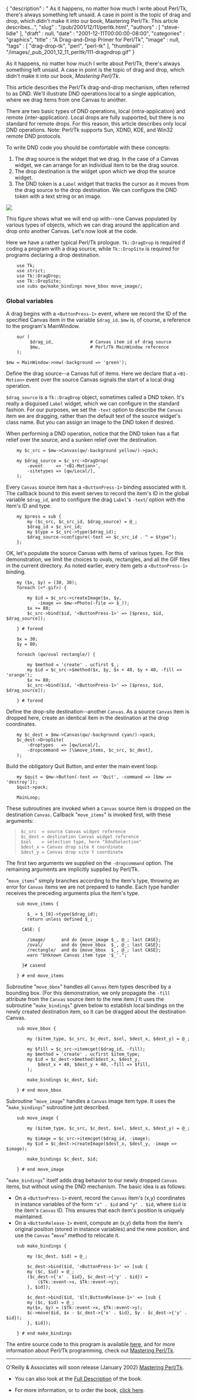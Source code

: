 {
   "description" : " As it happens, no matter how much I write about Perl/Tk, there's always something left unsaid. A case in point is the topic of drag and drop, which didn't make it into our book, Mastering Perl/Tk. This article describes...",
   "slug" : "/pub/2001/12/11/perltk.html",
   "authors" : [
      "steve-lidie"
   ],
   "draft" : null,
   "date" : "2001-12-11T00:00:00-08:00",
   "categories" : "graphics",
   "title" : "A Drag-and-Drop Primer for Perl/Tk",
   "image" : null,
   "tags" : [
      "drag-drop-tk",
      "perl",
      "perl-tk"
   ],
   "thumbnail" : "/images/_pub_2001_12_11_perltk/111-dragndrop.gif"
}



As it happens, no matter how much I write about Perl/Tk, there's always something left unsaid. A case in point is the topic of drag and drop, which didn't make it into our book, *Mastering Perl/Tk*.

This article describes the Perl/Tk drag-and-drop mechanism, often referred to as DND. We'll illustrate DND operations local to a single application, where we drag items from one Canvas to another.

There are two basic types of DND operations, local (intra-application) and remote (inter-application). Local drops are fully supported, but there is no standard for remote drops. For this reason, this article describes only local DND operations. Note: Perl/Tk supports Sun, XDND, KDE, and Win32 remote DND protocols.

To write DND code you should be comfortable with these concepts:

1.  The drag source is the widget that we drag. In the case of a Canvas widget, we can arrange for an individual item to be the drag source.
2.  The drop destination is the widget upon which we drop the source widget.
3.  The DND token is a `Label` widget that tracks the cursor as it moves from the drag source to the drop destination. We can configure the DND token with a text string or an image.

![](/images/_pub_2001_12_11_perltk/drag.jpg)

This figure shows what we will end up with--one Canvas populated by various types of objects, which we can drag around the application and drop onto another Canvas. Let's now look at the code.

Here we have a rather typical Perl/Tk prologue. `Tk::DragDrop` is required if coding a program with a drag source, while `Tk::DropSite` is required for programs declaring a drop destination.

        use Tk;
        use strict;
        use Tk::DragDrop;
        use Tk::DropSite;
        use subs qw/make_bindings move_bbox move_image/;

### Global variables

A drag begins with a `<ButtonPress-1>` event, where we record the ID of the specified Canvas item in the variable `$drag_id`. `$mw` is, of course, a reference to the program's MainWindow.

        our (
             $drag_id,              # Canvas item id of drag source
             $mw,                   # Perl/Tk MainWindow reference
        );

    $mw = MainWindow->new(-background => 'green');

Define the drag source--a Canvas full of items. Here we declare that a `<B1-Motion>` event over the source Canvas signals the start of a local drag operation.

`$drag_source` is a `Tk::DragDrop` object, sometimes called a DND token. It's really a disguised `Label` widget, which we can configure in the standard fashion. For our purposes, we set the `-text` option to describe the `Canvas` item we are dragging, rather than the default text of the source widget's class name. But you can assign an image to the DND token if desired.

When performing a DND operation, notice that the DND token has a flat relief over the source, and a sunken relief over the destination.

        my $c_src = $mw->Canvas(qw/-background yellow/)->pack;

        my $drag_source = $c_src->DragDrop(
            -event     => '<B1-Motion>',
            -sitetypes => [qw/Local/],
        );

Every `Canvas` source item has a `<ButtonPress-1>` binding associated with it. The callback bound to this event serves to record the item's ID in the global variable `$drag_id`, and to configure the drag `Label`'s `-text`/ option with the item's ID and type.

        my $press = sub {
            my ($c_src, $c_src_id, $drag_source) = @_;
            $drag_id = $c_src_id;
            my $type = $c_src->type($drag_id);
            $drag_source->configure(-text => $c_src_id . " = $type");
        };
      

OK, let's populate the source Canvas with items of various types. For this demonstration, we limit the choices to ovals, rectangles, and all the GIF files in the current directory. As noted earlier, every item gets a `<ButtonPress-1>` binding.

        my ($x, $y) = (30, 30);
        foreach (<*.gif>) {

            my $id = $c_src->createImage($x, $y,
                -image => $mw->Photo(-file => $_));
            $x += 80;
            $c_src->bind($id, '<ButtonPress-1>' => [$press, $id, $drag_source]);
        
        } # forend

        $x = 30;
        $y = 80;

        foreach (qw/oval rectangle/) {

            my $method = 'create' . ucfirst $_;
            my $id = $c_src->$method($x, $y, $x + 40, $y + 40, -fill => 'orange');
            $x += 80;
            $c_src->bind($id, '<ButtonPress-1>' => [$press, $id, $drag_source]);
        
        } # forend
      

Define the drop-site destination--another `Canvas`. As a source `Canvas` item is dropped here, create an identical item in the destination at the drop coordinates.

        my $c_dest = $mw->Canvas(qw/-background cyan/)->pack;
        $c_dest->DropSite(
            -droptypes   => [qw/Local/],
            -dropcommand => [\&move_items, $c_src, $c_dest],
        );
      

Build the obligatory Quit Button, and enter the main event loop.

        my $quit = $mw->Button(-text => 'Quit', -command => [$mw => 'destroy']);
        $quit->pack;

        MainLoop;
      

These subroutines are invoked when a `Canvas` source item is dropped on the destination `Canvas`. Callback "`move_items`" is invoked first, with these arguments:

>     $c_src  = source Canvas widget reference
>     $c_dest = destination Canvas widget reference
>     $sel    = selection type, here "XdndSelection"
>     $dest_x = Canvas drop site X coordinate
>     $dest_y = Canvas drop site Y coordinate
>       

The first two arguments we supplied on the `-dropcommand` option. The remaining arguments are implicitly supplied by Perl/Tk.

"`move_items`" simply branches according to the item's type, throwing an error for `Canvas` items we are not prepared to handle. Each type handler receives the preceding arguments plus the item's type.

        sub move_items {

            $_ = $_[0]->type($drag_id);
            return unless defined $_;

          CASE: {

            /image/      and do {move_image $_, @_; last CASE};
            /oval/       and do {move_bbox  $_, @_; last CASE};
            /rectangle/  and do {move_bbox  $_, @_; last CASE};
            warn "Unknown Canvas item type '$_'.";

          }# casend

        } # end move_items
      

Subroutine "`move_bbox`" handles all `Canvas` item types described by a bounding box. (For this demonstration, we only propagate the `-fill` attribute from the `Canvas` source item to the new item.) It uses the subroutine "`make_bindings`" given below to establish local bindings on the newly created destination item, so it can be dragged about the destination Canvas.

        sub move_bbox {

            my ($item_type, $c_src, $c_dest, $sel, $dest_x, $dest_y) = @_;

            my $fill = $c_src->itemcget($drag_id, -fill);
            my $method = 'create' . ucfirst $item_type;
            my $id = $c_dest->$method($dest_x, $dest_y,
                $dest_x + 40, $dest_y + 40, -fill => $fill,
            );

            make_bindings $c_dest, $id;

        } # end move_bbox
      

Subroutine "`move_image`" handles a `Canvas` image item type. It uses the "`make_bindings`" subroutine just described.

        sub move_image {

            my ($item_type, $c_src, $c_dest, $sel, $dest_x, $dest_y) = @_;

            my $image = $c_src->itemcget($drag_id, -image);
            my $id = $c_dest->createImage($dest_x, $dest_y, -image => $image);

            make_bindings $c_dest, $id;

        } # end move_image
      

"`make_bindings`" itself adds drag behavior to our newly dropped `Canvas` items, but without using the DND mechanism. The basic idea is as follows:

-   On a `<ButtonPress-1>` event, record the `Canvas` item's (x,y) coordinates in instance variables of the form `"x" . $id` and `"y" . $id`, where `$id` is the item's `Canvas` ID. This ensures that each item's position is uniquely maintained.
-   On a `<ButtonRelease-1>` event, compute an (x,y) delta from the item's original position (stored in instance variables) and the new position, and use the `Canvas` "`move`" method to relocate it.

<!-- -->

        sub make_bindings {

            my ($c_dest, $id) = @_;

            $c_dest->bind($id, '<ButtonPress-1>' => [sub {
            my ($c, $id) = @_;
            ($c_dest->{'x' . $id}, $c_dest->{'y' . $id}) =
                ($Tk::event->x, $Tk::event->y);
            }, $id]);

            $c_dest->bind($id, '$lt;ButtonRelease-1>' => [sub {
            my ($c, $id) = @_;
            my($x, $y) = ($Tk::event->x, $Tk::event->y);
            $c->move($id, $x - $c_dest->{'x' . $id}, $y - $c_dest->{'y' . $id});
            }, $id]);

        } # end make_bindings
      

The entire source code to this program is available [here](/media/_pub_2001_12_11_perltk/drag.pl), and for more information about Perl/Tk programming, check out [Mastering Perl/Tk](http://www.oreilly.com/catalog/mastperltk/).

------------------------------------------------------------------------

O'Reilly & Associates will soon release (January 2002) [Mastering Perl/Tk](http://www.oreilly.com/catalog/mastperltk/).

-   You can also look at the [Full Description](http://oreilly.com/catalog/mastperltk/desc.html) of the book.

-   For more information, or to order the book, [click here](http://www.oreilly.com/catalog/mastperltk/).


